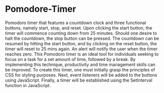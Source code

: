 # Pomodore-Timer
Pomodoro timer that features a countdown clock and three functional buttons, namely start, stop, and reset.
Upon clicking the start button, the timer will commence counting down from 25 minutes. 
Should one desire to halt the countdown, the stop button can be pressed. 
The countdown can be resumed by hitting the start button, and by clicking on the reset button, the timer will reset to 25 mins again. 
An alert will notify the user when the timer reaches zero. 
This Pomodoro timer is an ideal tool for individuals seeking to focus on a task for a set amount of time, followed by a break. 
By implementing this technique, productivity and time management skills can be improved.
To create this timer, one must initially grasp the principles of CSS for styling purposes.
Next, event listeners will be added to the buttons using JavaScript. 
Finally, a timer will be established using the SetInterval function in JavaScript.
